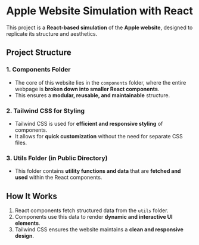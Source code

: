 <h1>Apple Website Simulation with React</h1>

<p>This project is a <strong>React-based simulation</strong> of the <strong>Apple website</strong>, designed to replicate its structure and aesthetics.</p>

<h2>Project Structure</h2>

<h3>1. Components Folder</h3>
<ul>
  <li>The core of this website lies in the <code>components</code> folder, where the entire webpage is <strong>broken down into smaller React components</strong>.</li>
  <li>This ensures a <strong>modular, reusable, and maintainable</strong> structure.</li>
</ul>

<h3>2. Tailwind CSS for Styling</h3>
<ul>
  <li>Tailwind CSS is used for <strong>efficient and responsive styling</strong> of components.</li>
  <li>It allows for <strong>quick customization</strong> without the need for separate CSS files.</li>
</ul>

<h3>3. Utils Folder (in Public Directory)</h3>
<ul>
  <li>This folder contains <strong>utility functions and data</strong> that are <strong>fetched and used</strong> within the React components.</li>
</ul>

<h2>How It Works</h2>
<ol>
  <li>React components fetch structured data from the <code>utils</code> folder.</li>
  <li>Components use this data to render <strong>dynamic and interactive UI elements</strong>.</li>
  <li>Tailwind CSS ensures the website maintains a <strong>clean and responsive design</strong>.</li>
</ol>
